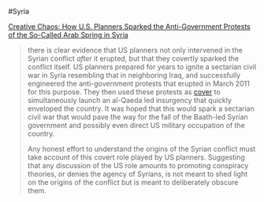 #Syria

[Creative Chaos: How U.S. Planners Sparked the Anti-Government Protests of the So-Called Arab Spring in Syria](https://libertarianinstitute.org/articles/creative-chaos-how-u-s-planners-sparked-the-anti-government-protests-of-the-so-called-arab-spring-in-syria/)

>there is clear evidence that US planners not only intervened in the Syrian conflict _after_ it erupted, but that they covertly sparked the conflict itself. US planners prepared for years to ignite a sectarian civil war in Syria resembling that in neighboring Iraq, and successfully engineered the anti-government protests that erupted in March 2011 for this purpose. They then used these protests as [cover](https://libertarianinstitute.org/articles/salafis-throwing-bombs-how-american-and-british-planners-partnered-with-al-qaeda-affiliated-groups-at-the-start-of-the-syrian-civil-war/) to simultaneously launch an al-Qaeda led insurgency that quickly enveloped the country. It was hoped that this would spark a sectarian civil war that would pave the way for the fall of the Baath-led Syrian government and possibly even direct US military occupation of the country.
>
>Any honest effort to understand the origins of the Syrian conflict must take account of this covert role played by US planners. Suggesting that any discussion of the US role amounts to promoting conspiracy theories, or denies the agency of Syrians, is not meant to shed light on the origins of the conflict but is meant to deliberately obscure them.